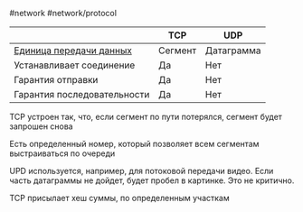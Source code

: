 #network #network/protocol 

|                                                            | TCP     | UDP        |
| ---------------------------------------------------------- | ------- | ---------- |
| [Единица передачи данных](Формат%20данных%20в%20TCP%20UDP) | Сегмент | Датаграмма |
| Устанавливает соединение                                   | Да      | Нет        |
| Гарантия отправки                                          | Да      | Нет        |
| Гарантия последовательности                                | Да      | Нет        |
TCP устроен так, что, если сегмент по пути потерялся, сегмент будет запрошен снова

Есть определенный номер, который позволяет всем сегментам выстраиваться по очереди

UPD используется, например, для потоковой передачи видео. Если часть датаграммы не дойдет, будет пробел в картинке. Это не критично.

TCP присылает хеш суммы, по определенным участкам